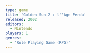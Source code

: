 ```yaml
---
type: game
title: 'Golden Sun 2 : l''Age Perdu'
released: 2002
editors: 
  - Nintendo
players: 1
genres:
  - 'Role Playing Game (RPG)'
---
```

